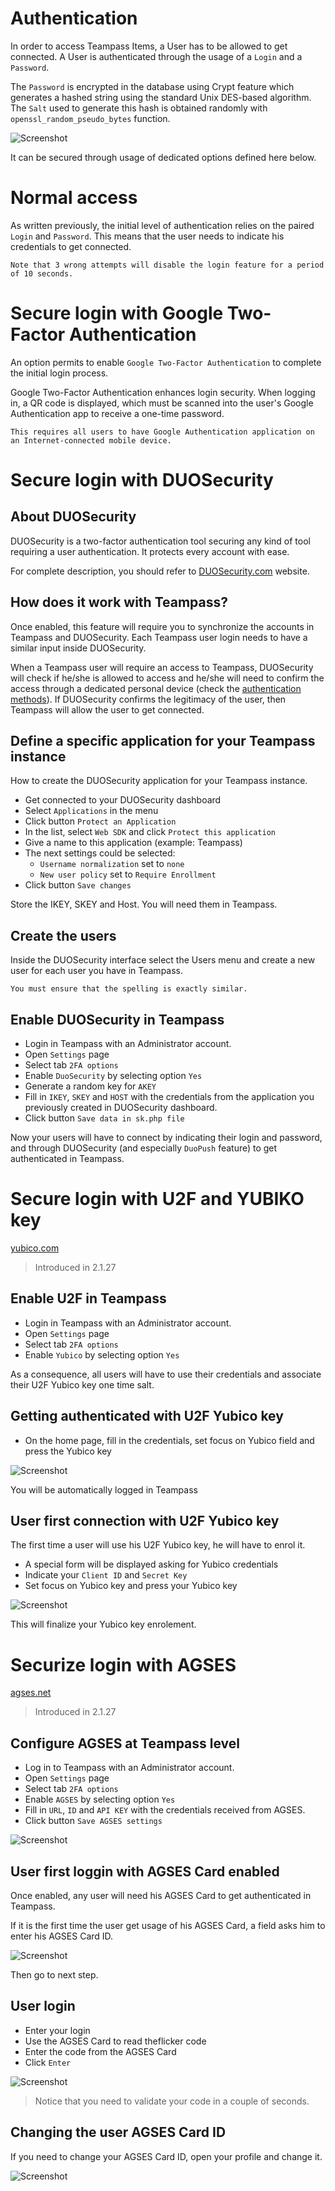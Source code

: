 
# Authentication

In order to access Teampass Items, a User has to be allowed to get connected. A User is authenticated through the usage of a `Login` and a `Password`.

The `Password` is encrypted in the database using Crypt feature which generates a hashed string using the standard Unix DES-based algorithm. The `Salt` used to generate this hash is obtained randomly with `openssl_random_pseudo_bytes` function.

![Screenshot](../img/feat-u2f-10.png)

It can be secured through usage of dedicated options defined here below.

# Normal access

As written previously, the initial level of authentication relies on the paired `Login` and `Password`. This means that the user needs to indicate his credentials to get connected.

	Note that 3 wrong attempts will disable the login feature for a period of 10 seconds.

# Secure login with Google Two-Factor Authentication

An option permits to enable `Google Two-Factor Authentication` to complete the initial login process.

Google Two-Factor Authentication enhances login security. When logging in, a QR code is displayed, which must be scanned into the user's Google Authentication app to receive a one-time password. 

	This requires all users to have Google Authentication application on an Internet-connected mobile device.

# Secure login with DUOSecurity

## About DUOSecurity

DUOSecurity is a two-factor authentication tool securing any kind of tool requiring a user authentication. It protects every account with ease.

For complete description, you should refer to [DUOSecurity.com](DUOSecurity.com) website.

## How does it work with Teampass?

Once enabled, this feature will require you to synchronize the accounts in Teampass and DUOSecurity. Each Teampass user login needs to have a similar input inside DUOSecurity.

When a Teampass user will require an access to Teampass, DUOSecurity will check if he/she is allowed to access and he/she will need to confirm the access through a dedicated personal device (check the [authentication methods](https://www.duosecurity.com/product/methods)). If DUOSecurity confirms the legitimacy of the user, then Teampass will allow the user to get connected.


## Define a specific application for your Teampass instance

How to create the DUOSecurity application for your Teampass instance.

 * Get connected to your DUOSecurity dashboard
 * Select `Applications` in the menu
 * Click button `Protect an Application`
 * In the list, select `Web SDK` and click `Protect this application`
 * Give a name to this application (example: Teampass)
 * The next settings could be selected:
   * `Username normalization` set to `none`
   * `New user policy` set to `Require Enrollment`
 * Click button `Save changes`
 
 Store the IKEY, SKEY and Host. You will need them in Teampass.
 
## Create the users
 
Inside the DUOSecurity interface select the Users menu and create a new user for each user you have in Teampass.
 
	You must ensure that the spelling is exactly similar.
 
 ## Enable DUOSecurity in Teampass
 
  * Login in Teampass with an Administrator account.
  * Open `Settings` page
  * Select tab `2FA options`
  * Enable `DuoSecurity` by selecting option `Yes`
  * Generate a random key for `AKEY`
  * Fill in `IKEY`, `SKEY` and `HOST` with the credentials from the application you previously created in DUOSecurity dashboard.
  * Click button `Save data in sk.php file`
  
  Now your users will have to connect by indicating their login and password, and through DUOSecurity (and especially `DuoPush` feature) to get authenticated in Teampass.

# Secure login with U2F and YUBIKO key

[yubico.com](https://www.yubico.com/)

> Introduced in 2.1.27

 ## Enable U2F in Teampass
 
  * Login in Teampass with an Administrator account.
  * Open `Settings` page
  * Select tab `2FA options`
  * Enable `Yubico` by selecting option `Yes`
  
  As a consequence, all users will have to use their credentials and associate their U2F Yubico key one time salt.
  
## Getting authenticated with U2F Yubico key

* On the home page, fill in the credentials, set focus on Yubico field and press the Yubico key

![Screenshot](../img/feat-u2f-1.png)

You will be automatically logged in Teampass

  
## User first connection with U2F Yubico key

The first time a user will use his U2F Yubico key, he will have to enrol it.

* A special form will be displayed asking for Yubico credentials
* Indicate your `Client ID` and `Secret Key`
* Set focus on Yubico key and press your Yubico key

![Screenshot](../img/feat-u2f-2.png)

This will finalize your Yubico key enrolement.


# Securize login with AGSES

[agses.net](https://agses.net/)

> Introduced in 2.1.27

## Configure AGSES at Teampass level

  * Log in to Teampass with an Administrator account.
  * Open `Settings` page
  * Select tab `2FA options`
  * Enable `AGSES` by selecting option `Yes`
   * Fill in `URL`, `ID` and `API KEY` with the credentials received from AGSES.
  * Click button `Save AGSES settings`
  
![Screenshot](../img/feat-2fa-1.png)

## User first loggin with AGSES Card enabled

Once enabled, any user will need his AGSES Card to get authenticated in Teampass.

If it is the first time the user get usage of his AGSES Card, a field asks him to enter his AGSES Card ID.

![Screenshot](../img/feat-2fa-2.png)

Then go to next step.

## User login

* Enter your login
* Use the AGSES Card to read theflicker code
* Enter the code from the AGSES Card
* Click `Enter`

![Screenshot](../img/feat-2fa-3.png)

> Notice that you need to validate your code in a couple of seconds.

## Changing the user AGSES Card ID

If you need to change your AGSES Card ID, open your profile and change it.

![Screenshot](../img/feat-2fa-4.png)
